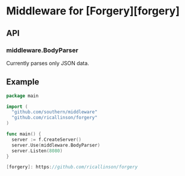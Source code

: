 # Middleware for [Forgery][forgery]

## API
### middleware.BodyParser
Currently parses only JSON data.

## Example
```go
package main

import (
  "github.com/southern/middleware"
  "github.com/ricallinson/forgery"
)

func main() {
  server := f.CreateServer()
  server.Use(middleware.BodyParser)
  server.Listen(8080)
}

[forgery]: https://github.com/ricallinson/forgery
